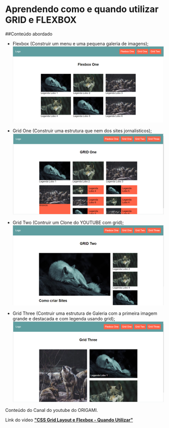 # Aprendendo como e quando utilizar GRID e FLEXBOX

##Conteúdo abordado

- Flexbox (Construir um menu e uma pequena galeria de imagens);
![alt text](./img/flexbox-galeria-e-menu.png?raw=true)

- Grid One (Construir uma estrutura que nem dos sites jornalisticos);
![alt text](./img/grid-jornalistico.png?raw=true)

- Grid Two (Contruir um Clone do YOUTUBE com grid);
![alt text](./img/grid-clone-youtube.png?raw=true)

- Grid Three (Contruir uma estrutura de Galeria com a primeira imagem grande e destacada e com legenda usando grid);
![alt text](./img/grid-galeria-destaque.png?raw=true)


Conteúdo do Canal do youtube do ORIGAMI.

Link do video <a href="CSS Grid Layout e Flexbox - Quando Utilizar">**"CSS Grid Layout e Flexbox - Quando Utilizar"**</a> 